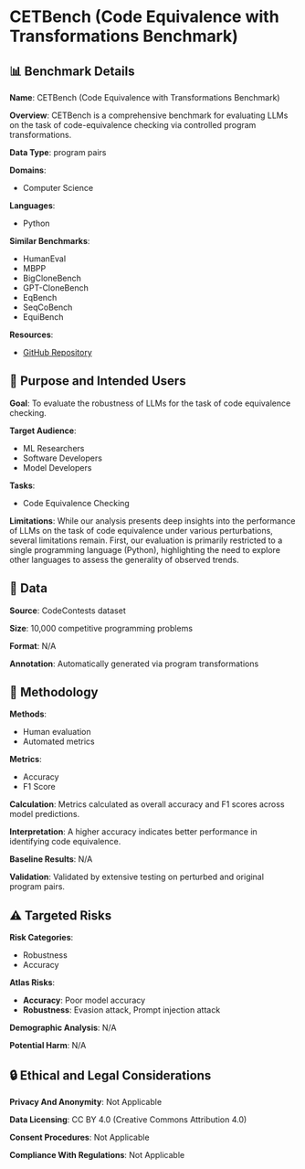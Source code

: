 # CETBench (Code Equivalence with Transformations Benchmark)

## 📊 Benchmark Details

**Name**: CETBench (Code Equivalence with Transformations Benchmark)

**Overview**: CETBench is a comprehensive benchmark for evaluating LLMs on the task of code-equivalence checking via controlled program transformations.

**Data Type**: program pairs

**Domains**:
- Computer Science

**Languages**:
- Python

**Similar Benchmarks**:
- HumanEval
- MBPP
- BigCloneBench
- GPT-CloneBench
- EqBench
- SeqCoBench
- EquiBench

**Resources**:
- [GitHub Repository](https://github.com/google-deepmind/code_contests)

## 🎯 Purpose and Intended Users

**Goal**: To evaluate the robustness of LLMs for the task of code equivalence checking.

**Target Audience**:
- ML Researchers
- Software Developers
- Model Developers

**Tasks**:
- Code Equivalence Checking

**Limitations**: While our analysis presents deep insights into the performance of LLMs on the task of code equivalence under various perturbations, several limitations remain. First, our evaluation is primarily restricted to a single programming language (Python), highlighting the need to explore other languages to assess the generality of observed trends.

## 💾 Data

**Source**: CodeContests dataset

**Size**: 10,000 competitive programming problems

**Format**: N/A

**Annotation**: Automatically generated via program transformations

## 🔬 Methodology

**Methods**:
- Human evaluation
- Automated metrics

**Metrics**:
- Accuracy
- F1 Score

**Calculation**: Metrics calculated as overall accuracy and F1 scores across model predictions.

**Interpretation**: A higher accuracy indicates better performance in identifying code equivalence.

**Baseline Results**: N/A

**Validation**: Validated by extensive testing on perturbed and original program pairs.

## ⚠️ Targeted Risks

**Risk Categories**:
- Robustness
- Accuracy

**Atlas Risks**:
- **Accuracy**: Poor model accuracy
- **Robustness**: Evasion attack, Prompt injection attack

**Demographic Analysis**: N/A

**Potential Harm**: N/A

## 🔒 Ethical and Legal Considerations

**Privacy And Anonymity**: Not Applicable

**Data Licensing**: CC BY 4.0 (Creative Commons Attribution 4.0)

**Consent Procedures**: Not Applicable

**Compliance With Regulations**: Not Applicable
